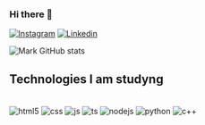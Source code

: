 ### Hi there 👋


[![Instagram](https://img.shields.io/badge/Instagram-E4405F?style=for-the-badge&logo=instagram&logoColor=white)](https://www.instagram.com/kaw.mark/)
[![Linkedin](https://img.shields.io/badge/LinkedIn-0077B5?style=for-the-badge&logo=linkedin&logoColor=white)](https://www.instagram.com/kaw.mark/)

![Mark GitHub stats](https://github-readme-stats.vercel.app/api?username=KawanMark&show_icons=true&theme=tokyonight)

## Technologies I am studyng

<div style="display: inline_block"> <br/>
    <img align="center" alt="html5" src="https://img.shields.io/badge/HTML5-E34F26?style=for-the-badge&logo=html5&logoColor=white"/>
    <img align="center" alt="css" src="https://img.shields.io/badge/CSS3-1572B6?style=for-the-badge&logo=css3&logoColor=white"/>
    <img align="center" alt="js" src="https://img.shields.io/badge/JavaScript-323330?style=for-the-badge&logo=javascript&logoColor=F7DF1E"/>
    <img align="center" alt="ts" src="https://img.shields.io/badge/TypeScript-007ACC?style=for-the-badge&logo=typescript&logoColor=white"/>                                 
    <img align="center" alt="nodejs" src="https://img.shields.io/badge/Node.js-43853D?style=for-the-badge&logo=node.js&logoColor=white"/>
    <img align="center" alt="python" src="https://img.shields.io/badge/Python-3776AB?style=for-the-badge&logo=python&logoColor=white"/>
    <img align="center" alt="c++" src="https://img.shields.io/badge/C%2B%2B-00599C?style=for-the-badge&logo=c%2B%2B&logoColor=white"/>
   


    
    

</div>


